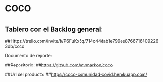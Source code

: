 # COCO
# 
## Tablero con el Backlog general:
##Https://trello.com/invite/b/P6FuKx5q/714c44dab1e799ee87667164092263db/coco

Documento de reporte: 

##Repositorio:
##https://github.com/mvmarkon/coco

##Url del producto: 
##https://coco-comunidad-covid.herokuapp.com/
